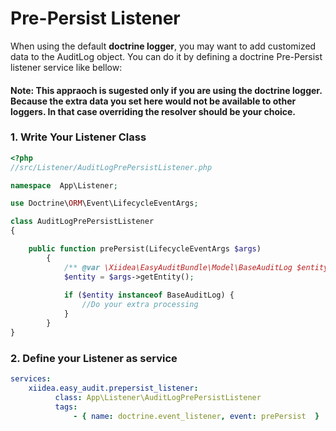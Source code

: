 # Pre-Persist Listener

When using the default **doctrine logger**, you may want to add customized data to the AuditLog object. You can do it by defining a doctrine Pre-Persist listener service like bellow:

#### Note: This appraoch is sugested only if you are using the doctrine logger. Because the extra data you set here would not be available to other loggers. In that case overriding the resolver should be your choice.

### 1. Write Your Listener Class

```php
<?php
//src/Listener/AuditLogPrePersistListener.php

namespace  App\Listener;

use Doctrine\ORM\Event\LifecycleEventArgs;

class AuditLogPrePersistListener
{

    public function prePersist(LifecycleEventArgs $args)
        {
    	    /** @var \Xiidea\EasyAuditBundle\Model\BaseAuditLog $entity */
            $entity = $args->getEntity();
    
            if ($entity instanceof BaseAuditLog) {
                //Do your extra processing 
            }
        }
}
```

### 2. Define your Listener as service

```yaml
services:
    xiidea.easy_audit.prepersist_listener:
          class: App\Listener\AuditLogPrePersistListener
          tags:
              - { name: doctrine.event_listener, event: prePersist  }
```
